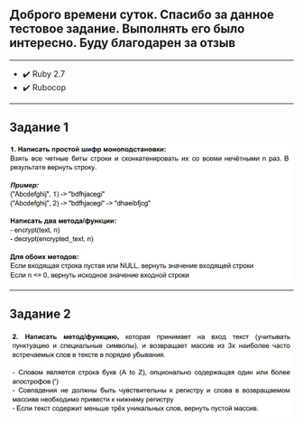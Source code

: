 ## Доброго времени суток. Спасибо за данное тестовое задание. Выполнять его было интересно. Буду благодарен за отзыв
***
- :heavy_check_mark: Ruby 2.7
- :heavy_check_mark: Rubocop
***

## Задание 1
![alt text](task1.jpg "Task1 screen")
***

## Задание 2
![alt text](task2.jpg "Task2 screen")
